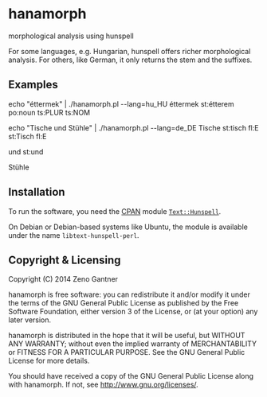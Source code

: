 hanamorph
=========

morphological analysis using hunspell

For some languages, e.g. Hungarian, hunspell offers richer morphological analysis.
For others, like German, it only returns the stem and the suffixes.


Examples
--------

echo "éttermek" | ./hanamorph.pl --lang=hu_HU
éttermek
 st:étterem po:noun ts:PLUR ts:NOM


echo "Tische und Stühle" | ./hanamorph.pl --lang=de_DE
Tische
 st:tisch fl:E
 st:Tisch fl:E

und
 st:und

Stühle


Installation
------------

To run the software, you need the [CPAN](http://www.cpan.org/) module
[`Text::Hunspell`](http://search.cpan.org/~cosimo/Text-Hunspell/).

On Debian or Debian-based systems like Ubuntu, the module is available
under the name `libtext-hunspell-perl`.


Copyright & Licensing
---------------------

Copyright (C) 2014 Zeno Gantner

hanamorph is free software: you can redistribute it and/or modify
it under the terms of the GNU General Public License as published by
the Free Software Foundation, either version 3 of the License, or
(at your option) any later version.

hanamorph is distributed in the hope that it will be useful,
but WITHOUT ANY WARRANTY; without even the implied warranty of
MERCHANTABILITY or FITNESS FOR A PARTICULAR PURPOSE.  See the
GNU General Public License for more details.

You should have received a copy of the GNU General Public License
along with hanamorph.  If not, see <http://www.gnu.org/licenses/>.
